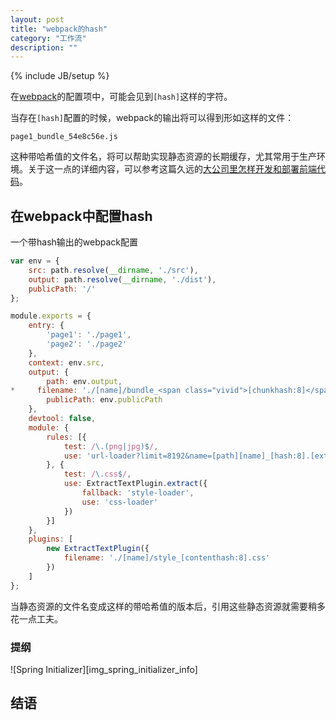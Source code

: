 ```yaml
---
layout: post
title: "webpack的hash"
category: "工作流"
description: ""
---
```

{% include JB/setup %}

在[webpack][webpack]的配置项中，可能会见到`[hash]`这样的字符。

当存在`[hash]`配置的时候，webpack的输出将可以得到形如这样的文件：

```
page1_bundle_54e8c56e.js
```

这种带哈希值的文件名，将可以帮助实现静态资源的长期缓存，尤其常用于生产环境。关于这一点的详细内容，可以参考这篇久远的[大公司里怎样开发和部署前端代码][blog_issue]。

## 在webpack中配置hash ##

一个带hash输出的webpack配置

```js
var env = {
    src: path.resolve(__dirname, './src'),
    output: path.resolve(__dirname, './dist'),
    publicPath: '/'
};

module.exports = {
    entry: {
        'page1': './page1',
        'page2': './page2'
    },
    context: env.src,
    output: {
        path: env.output,
*     filename: './[name]/bundle_<span class="vivid">[chunkhash:8]</span>.js',
        publicPath: env.publicPath
    },
    devtool: false,
    module: {
        rules: [{
            test: /\.(png|jpg)$/,
            use: 'url-loader?limit=8192&name=[path][name]_[hash:8].[ext]'
        }, {
            test: /\.css$/,
            use: ExtractTextPlugin.extract({
                fallback: 'style-loader',
                use: 'css-loader'
            })
        }]
    },
    plugins: [
        new ExtractTextPlugin({
            filename: './[name]/style_[contenthash:8].css'
        })
    ]
};
```


当静态资源的文件名变成这样的带哈希值的版本后，引用这些静态资源就需要稍多花一点工夫。


### 提纲 ###




![Spring Initializer][img_spring_initializer_info]

## 结语 ##


[img_spring_boot_logo]: {{POSTS_IMG_PATH}}/201608/spring_boot_logo.png "Spring Boot"

[webpack]: https://webpack.js.org/ "webpack"
[blog_issue]: https://github.com/fouber/blog/issues/6 "大公司里怎样开发和部署前端代码？"
